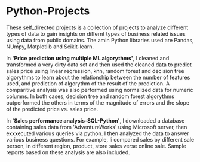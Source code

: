 # Python-Projects
These self_directed projects is a collection of projects to analyze different types of data to gain insights on differnt types of business related issues using data from public domains.  The amin Python libraries used are Pandas, NUmpy, Matplotlib and Scikit-learn.

In <b>'Price prediction using multiple ML algorythms'</b>, I cleaned and transformed a very dirty data set and then used the cleaned data to predict sales price using linear regression, 
knn, random forest and decision tree algorythms to learn about the relationship between the number of features used, and prediction of algorythm of the result of the prediction.  A comparitive analysis was also performed using normalized data for numeric columns.  In both cases, decision tree and random forest algorythms outperformed the others in terms of the magnitude of errors and the slope of the predicted price vs. sales price.  

In <b>'Sales performance analysis-SQL-Python'</b>, I downloaded a database containing sales data from 'AdventureWorks' using Microsoft server, then exxxecuted various queries via python.
I then analyzed the data to answer various business questions.  For example, Ii compared sales by different sale person, in different region, product, store sales verse 
online sale.  Sample reports based on these analysis are also included.
